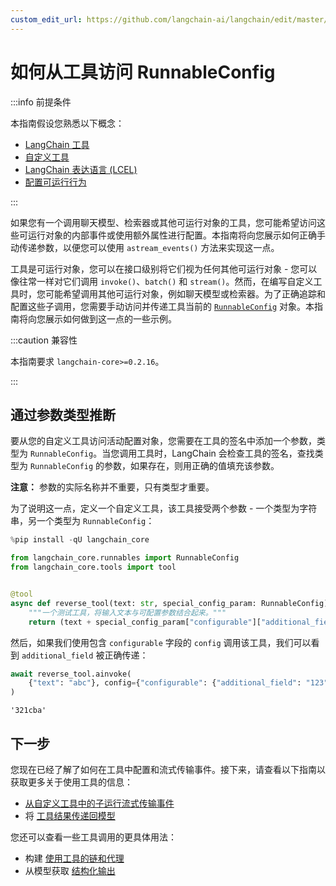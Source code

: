 ```yaml
---
custom_edit_url: https://github.com/langchain-ai/langchain/edit/master/docs/docs/how_to/tool_configure.ipynb
---
```


# 如何从工具访问 RunnableConfig

:::info 前提条件

本指南假设您熟悉以下概念：

- [LangChain 工具](/docs/concepts/#tools)
- [自定义工具](/docs/how_to/custom_tools)
- [LangChain 表达语言 (LCEL)](/docs/concepts/#langchain-expression-language-lcel)
- [配置可运行行为](/docs/how_to/configure/)

:::

如果您有一个调用聊天模型、检索器或其他可运行对象的工具，您可能希望访问这些可运行对象的内部事件或使用额外属性进行配置。本指南将向您展示如何正确手动传递参数，以便您可以使用 `astream_events()` 方法来实现这一点。

工具是可运行对象，您可以在接口级别将它们视为任何其他可运行对象 - 您可以像往常一样对它们调用 `invoke()`、`batch()` 和 `stream()`。然而，在编写自定义工具时，您可能希望调用其他可运行对象，例如聊天模型或检索器。为了正确追踪和配置这些子调用，您需要手动访问并传递工具当前的 [`RunnableConfig`](https://api.python.langchain.com/en/latest/runnables/langchain_core.runnables.config.RunnableConfig.html) 对象。本指南将向您展示如何做到这一点的一些示例。

:::caution 兼容性

本指南要求 `langchain-core>=0.2.16`。

:::

## 通过参数类型推断

要从您的自定义工具访问活动配置对象，您需要在工具的签名中添加一个参数，类型为 `RunnableConfig`。当您调用工具时，LangChain 会检查工具的签名，查找类型为 `RunnableConfig` 的参数，如果存在，则用正确的值填充该参数。

**注意：** 参数的实际名称并不重要，只有类型才重要。

为了说明这一点，定义一个自定义工具，该工具接受两个参数 - 一个类型为字符串，另一个类型为 `RunnableConfig`：

```python
%pip install -qU langchain_core
```

```python
from langchain_core.runnables import RunnableConfig
from langchain_core.tools import tool


@tool
async def reverse_tool(text: str, special_config_param: RunnableConfig) -> str:
    """一个测试工具，将输入文本与可配置参数结合起来。"""
    return (text + special_config_param["configurable"]["additional_field"])[::-1]
```

然后，如果我们使用包含 `configurable` 字段的 `config` 调用该工具，我们可以看到 `additional_field` 被正确传递：

```python
await reverse_tool.ainvoke(
    {"text": "abc"}, config={"configurable": {"additional_field": "123"}}
)
```

```output
'321cba'
```

## 下一步

您现在已经了解了如何在工具中配置和流式传输事件。接下来，请查看以下指南以获取更多关于使用工具的信息：

- [从自定义工具中的子运行流式传输事件](/docs/how_to/tool_stream_events/)
- 将 [工具结果传递回模型](/docs/how_to/tool_results_pass_to_model)

您还可以查看一些工具调用的更具体用法：

- 构建 [使用工具的链和代理](/docs/how_to#tools)
- 从模型获取 [结构化输出](/docs/how_to/structured_output/)